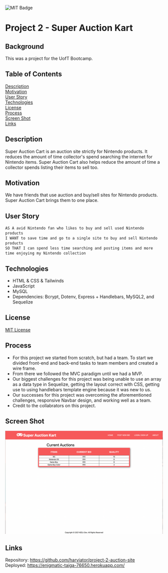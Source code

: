 ![MIT Badge](https://img.shields.io/badge/License-MIT-green)

# Project 2 - Super Auction Kart

## Background

This was a project for the UofT Bootcamp.

## Table of Contents
[Description](#description)\
[Motivation](#motivation)\
[User Story](#user-story)\
[Technologies](#technologies)\
[License](#license)\
[Process](#process)\
[Screen Shot](#screen-shot)\
[Links](#links)


## Description

Super Auction Cart is an auction site strictly for Nintendo products.  It reduces the amount of time collector's spend searching the internet for Nintendo items.  Super Auction Cart also helps reduce the amount of time a collector spends listing their items to sell too.

## Motivation

We have friends that use auction and buy/sell sites for Nintendo products.  Super Auction Cart brings them to one place.

## User Story

```
AS A avid Nintendo fan who likes to buy and sell used Nintendo products
I WANT to save time and go to a single site to buy and sell Nintendo products
SO THAT I can spend less time searching and posting items and more time enjoying my Nintendo collection
```

## Technologies

* HTML & CSS & Tailwinds
* JavaScript
* MySQL
* Dependencies: Bcrypt, Dotenv, Express + Handlebars, MySQL2, and Sequelize


## License

[MIT License](https://choosealicense.com/licenses/mit/)

## Process

* For this project we started from scratch, but had a team.  To start we divided front-end and back-end tasks to team members and created a wire frame.
* From there we followed the MVC paradigm until we had a MVP. 
* Our biggest challenges for this project was being unable to use an array as a data type in Sequelize, getting the layout correct with CSS, getting use to using handlebars template engine because it was new to us.
* Our successes for this project was overcoming the aforementioned challenges, responsive Navbar design, and working well as a team.
* Credit to the collabrators on this project.

## Screen Shot

![Screen Shot](./public/images/screen-shot.png)

## Links

Repository: https://github.com/harviator/project-2-auction-site \
Deployed: https://enigmatic-taiga-76650.herokuapp.com/


